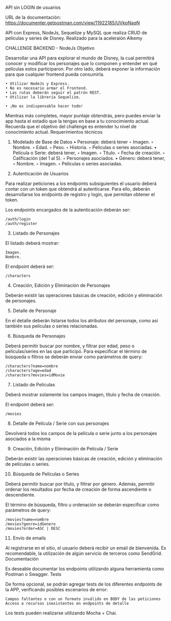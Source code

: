 API sin LOGIN de usuarios

URL de la documentación: https://documenter.getpostman.com/view/11922185/UVkpNaqN

API con Express, NodeJs, Sequelize y MySQL que realiza CRUD de películas y series de Disney. Realizado para la aceleraión Alkemy 

CHALLENGE BACKEND - NodeJs
Objetivo

Desarrollar una API para explorar el mundo de Disney, la cual permitirá conocer y modificar los personajes que lo componen y entender en qué películas estos participaron. Por otro lado, deberá exponer la información para que cualquier frontend pueda consumirla.

    • Utilizar NodeJs y Express.
    • No es necesario armar el Frontend.
    • Las rutas deberán seguir el patrón REST.
    • Utilizar la librería Sequelize.

    • ¡No es indispensable hacer todo!
Mientras más completes, mayor puntaje obtendrás, pero puedes enviar la app hasta el estadío que la tengas en base a tu conocimiento actual. Recuerda que el objetivo del challenge es entender tu nivel de conocimiento actual.
Requerimientos técnicos

1. Modelado de Base de Datos
    • Personaje: deberá tener
        ◦ Imagen.
        ◦ Nombre.
        ◦ Edad.
        ◦ Peso.
        ◦ Historia.
        ◦ Películas o series asociadas.
    • Película o Serie: deberá tener,
        ◦ Imagen.
        ◦ Título.
        ◦ Fecha de creación.
        ◦ Calificación (del 1 al 5).
        ◦ Personajes asociados.
    • Género: deberá tener,
        ◦ Nombre.
        ◦ Imagen.
        ◦ Películas o series asociadas.
      
2. Autenticación de Usuarios

Para realizar peticiones a los endpoints subsiguientes el usuario deberá contar con un token que obtendrá al autenticarse. Para ello, deberán desarrollarse los endpoints de registro y login, que permitan obtener el token.

Los endpoints encargados de la autenticación deberán ser:

    /auth/login
    /auth/register

3. Listado de Personajes

El listado deberá mostrar:

    Imagen.
    Nombre.

El endpoint deberá ser:

    /characters

4. Creación, Edición y Eliminación de Personajes

Deberán existir las operaciones básicas de creación, edición y eliminación de personajes.

5. Detalle de Personaje

En el detalle deberán listarse todos los atributos del personaje, como así también sus películas o series relacionadas.

6. Búsqueda de Personajes

Deberá permitir buscar por nombre, y filtrar por edad, peso o películas/series en las que participó. Para especificar el término de búsqueda o filtros se deberán enviar como parámetros de query:

    /characters?name=nombre
    /characters?age=edad
    /characters?movies=idMovie

7. Listado de Películas

Deberá mostrar solamente los campos imagen, título y fecha de creación.

El endpoint deberá ser:

    /movies

8. Detalle de Película / Serie con sus personajes

Devolverá todos los campos de la película o serie junto a los personajes asociados a la misma

9. Creación, Edición y Eliminación de Película / Serie

Deberán existir las operaciones básicas de creación, edición y eliminación de películas o series.

10. Búsqueda de Películas o Series

Deberá permitir buscar por título, y filtrar por género. Además, permitir ordenar los resultados por fecha de creación de forma ascendiente o descendiente.

El término de búsqueda, filtro u ordenación se deberán especificar como parámetros de query:

    /movies?name=nombre
    /movies?genre=idGenero
    /movies?order=ASC | DESC

11. Envío de emails

Al registrarse en el sitio, el usuario deberá recibir un email de bienvenida. Es recomendable, la utilización de algún servicio de terceros como SendGrid.
Documentación

Es deseable documentar los endpoints utilizando alguna herramienta como Postman o Swagger.
Tests

De forma opcional, se podrán agregar tests de los diferentes endpoints de la APP, verificando posibles escenarios de error:

    Campos faltantes o con un formato inválido en BODY de las peticiones
    Acceso a recursos inexistentes en endpoints de detalle

Los tests pueden realizarse utilizando Mocha + Chai.
